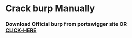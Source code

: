 # Crack burp Manually

<h3>Download Official burp from portswigger site OR <br><a href="https://portswigger.net/burp/releases">CLICK-HERE<a>
